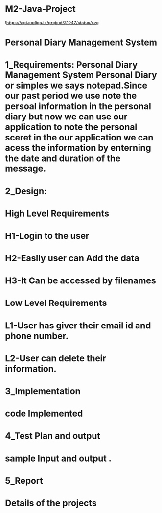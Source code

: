 # M2-Java-Project  
!https://api.codiga.io/project/31947/status/svg

#  Personal Diary Management System
#  1_Requirements: Personal Diary Management System Personal Diary or simples we says notepad.Since our past period we use note the persoal information in the personal        diary but now we can use our application to note the personal sceret in the our application we can acess the information by enterning the date and duration of the        message. 
#  2_Design:
# High Level Requirements 
   # H1-Login to the user
   # H2-Easily user can Add the data 
   # H3-It Can be accessed by filenames
# Low Level Requirements
  # L1-User has giver their email id and phone number.
  # L2-User can delete their information.
#  3_Implementation 
   # code Implemented 
#  4_Test Plan and output 
   # sample Input and output .
# 5_Report 
   # Details of the projects
